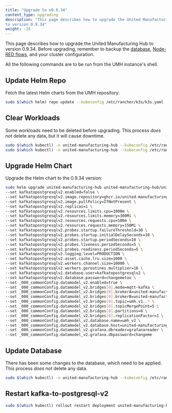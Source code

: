 ```yaml
---
title: "Upgrade to v0.9.34"
content_type: upgrading
description: "This page describes how to upgrade the United Manufacturing Hub
to version 0.9.34"
weight: -16
---
```


This page describes how to upgrade the United Manufacturing Hub to version
0.9.34. Before upgrading, remember to backup the
[database](/docs/production-guide/backup_recovery/backup-timescale/),
[Node-RED flows](/docs/production-guide/backup_recovery/import-export-node-red/),
and your cluster configuration.

All the following commands are to be run from the UMH instance's shell.

## Update Helm Repo

Fetch the latest Helm charts from the UMH repository:

```bash
sudo $(which helm) repo update --kubeconfig /etc/rancher/k3s/k3s.yaml
```

## Clear Workloads

Some workloads need to be deleted before upgrading. This process _does not_ delete
any data, but it will cause downtime.

```bash
sudo $(which kubectl) -n united-manufacturing-hub --kubeconfig /etc/rancher/k3s/k3s.yaml delete deployment united-manufacturing-hub-factoryinsight-deployment united-manufacturing-hub-iotsensorsmqtt united-manufacturing-hub-opcuasimulator-deployment
sudo $(which kubectl) -n united-manufacturing-hub --kubeconfig /etc/rancher/k3s/k3s.yaml delete statefulset united-manufacturing-hub-hivemqce united-manufacturing-hub-kafka united-manufacturing-hub-nodered united-manufacturing-hub-sensorconnect united-manufacturing-hub-mqttbridge
```

## Upgrade Helm Chart

Upgrade the Helm chart to the 0.9.34 version:

```bash
sudo helm upgrade united-manufacturing-hub united-manufacturing-hub/united-manufacturing-hub -n united-manufacturing-hub --version 0.9.34 --reuse-values --kubeconfig /etc/rancher/k3s/k3s.yaml \
--set kafkatopostgresqlv2.enabled=false \
--set kafkatopostgresqlv2.image.repository=ghcr.io/united-manufacturing-hub/kafka-to-postgresql-v2 \
--set kafkatopostgresqlv2.image.pullPolicy=IfNotPresent \
--set kafkatopostgresqlv2.replicas=1 \
--set kafkatopostgresqlv2.resources.limits.cpu=1000m \
--set kafkatopostgresqlv2.resources.limits.memory=300Mi \
--set kafkatopostgresqlv2.resources.requests.cpu=100m \
--set kafkatopostgresqlv2.resources.requests.memory=150Mi \
--set kafkatopostgresqlv2.probes.startup.failureThreshold=30 \
--set kafkatopostgresqlv2.probes.startup.initialDelaySeconds=10 \
--set kafkatopostgresqlv2.probes.startup.periodSeconds=10 \
--set kafkatopostgresqlv2.probes.liveness.periodSeconds=5 \
--set kafkatopostgresqlv2.probes.readiness.periodSeconds=5 \
--set kafkatopostgresqlv2.logging.level=PRODUCTION \
--set kafkatopostgresqlv2.asset.cache.lru.size=1000 \
--set kafkatopostgresqlv2.workers.channel.size=10000 \
--set kafkatopostgresqlv2.workers.goroutines.multiplier=16 \
--set kafkatopostgresqlv2.database.user=kafkatopostgresqlv2 \
--set kafkatopostgresqlv2.database.password=changemetoo \
--set _000_commonConfig.datamodel_v2.enabled=true \
--set _000_commonConfig.datamodel_v2.bridges[0].mode=mqtt-kafka \
--set _000_commonConfig.datamodel_v2.bridges[0].brokerA=united-manufacturing-hub-mqtt:1883 \
--set _000_commonConfig.datamodel_v2.bridges[0].brokerB=united-manufacturing-hub-kafka:9092 \
--set _000_commonConfig.datamodel_v2.bridges[0].topic=umh.v1..* \
--set _000_commonConfig.datamodel_v2.bridges[0].topicMergePoint=5 \
--set _000_commonConfig.datamodel_v2.bridges[0].partitions=6 \
--set _000_commonConfig.datamodel_v2.bridges[0].replicationFactor=1 \
--set _000_commonConfig.datamodel_v2.database.name=umh_v2 \
--set _000_commonConfig.datamodel_v2.database.host=united-manufacturing-hub \
--set _000_commonConfig.datamodel_v2.grafana.dbreader=grafanareader \
--set _000_commonConfig.datamodel_v2.grafana.dbpassword=changeme
```

## Update Database

There has been some changes to the database, which need to be applied. This
process _does not_ delete any data.

```bash
sudo $(which kubectl) -n united-manufacturing-hub --kubeconfig /etc/rancher/k3s/k3s.yaml exec -it united-manufacturing-hub-timescaledb-0 -c timescaledb -- sh -c ". /etc/timescaledb/post_init.d/0_create_dbs.sh; . /etc/timescaledb/post_init.d/1_set_passwords.sh"
```

## Restart kafka-to-postgresql-v2

```bash
sudo $(which kubectl) rollout restart deployment united-manufacturing-hub-kafkatopostgresqlv2  -n united-manufacturing-hub --kubeconfig /etc/rancher/k3s/k3s.yaml
```
